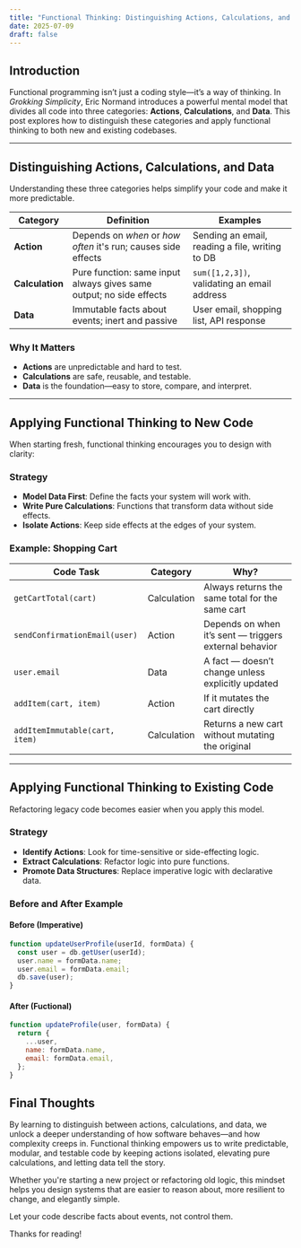 ```yaml
---
title: "Functional Thinking: Distinguishing Actions, Calculations, and Data"
date: 2025-07-09
draft: false
---
```


## Introduction

Functional programming isn’t just a coding style—it’s a way of thinking. In _Grokking Simplicity_, Eric Normand introduces a powerful mental model that divides all code into three categories: **Actions**, **Calculations**, and **Data**. This post explores how to distinguish these categories and apply functional thinking to both new and existing codebases.

---

## Distinguishing Actions, Calculations, and Data

Understanding these three categories helps simplify your code and make it more predictable.

| Category        | Definition                                                          | Examples                                        |
| --------------- | ------------------------------------------------------------------- | ----------------------------------------------- |
| **Action**      | Depends on _when_ or _how often_ it's run; causes side effects      | Sending an email, reading a file, writing to DB |
| **Calculation** | Pure function: same input always gives same output; no side effects | `sum([1,2,3])`, validating an email address     |
| **Data**        | Immutable facts about events; inert and passive                     | User email, shopping list, API response         |

### Why It Matters

- **Actions** are unpredictable and hard to test.
- **Calculations** are safe, reusable, and testable.
- **Data** is the foundation—easy to store, compare, and interpret.

---

## Applying Functional Thinking to New Code

When starting fresh, functional thinking encourages you to design with clarity:

### Strategy

- **Model Data First**: Define the facts your system will work with.
- **Write Pure Calculations**: Functions that transform data without side effects.
- **Isolate Actions**: Keep side effects at the edges of your system.

### Example: Shopping Cart

| Code Task                      | Category    | Why?                                                   |
| ------------------------------ | ----------- | ------------------------------------------------------ |
| `getCartTotal(cart)`           | Calculation | Always returns the same total for the same cart        |
| `sendConfirmationEmail(user)`  | Action      | Depends on when it’s sent — triggers external behavior |
| `user.email`                   | Data        | A fact — doesn’t change unless explicitly updated      |
| `addItem(cart, item)`          | Action      | If it mutates the cart directly                        |
| `addItemImmutable(cart, item)` | Calculation | Returns a new cart without mutating the original       |

---

## Applying Functional Thinking to Existing Code

Refactoring legacy code becomes easier when you apply this model.

### Strategy

- **Identify Actions**: Look for time-sensitive or side-effecting logic.
- **Extract Calculations**: Refactor logic into pure functions.
- **Promote Data Structures**: Replace imperative logic with declarative data.

### Before and After Example

#### Before (Imperative)

```js
function updateUserProfile(userId, formData) {
  const user = db.getUser(userId);
  user.name = formData.name;
  user.email = formData.email;
  db.save(user);
}
```

#### After (Fuctional)

```js
function updateProfile(user, formData) {
  return {
    ...user,
    name: formData.name,
    email: formData.email,
  };
}
```

## Final Thoughts

By learning to distinguish between actions, calculations, and data, we unlock a deeper understanding of how software behaves—and how complexity creeps in. Functional thinking empowers us to write predictable, modular, and testable code by keeping actions isolated, elevating pure calculations, and letting data tell the story.

Whether you're starting a new project or refactoring old logic, this mindset helps you design systems that are easier to reason about, more resilient to change, and elegantly simple.

Let your code describe facts about events, not control them.

Thanks for reading!
